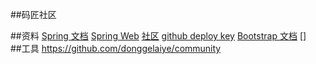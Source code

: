 ##码匠社区

##资料
[Spring 文档](https://spring.io/guides)
[Spring Web](https://spring.io/guides/gs/serving-web-content/)
[社区](https://elasticsearch.cn/explore)
[github deploy key](https://github.com/donggelaiye/community/settings/keys)
[Bootstrap 文档](https://www.bootcss.com/)
[]   
##工具
 https://github.com/donggelaiye/community